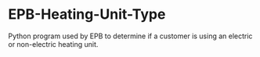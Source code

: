 # EPB-Heating-Unit-Type
Python program used by EPB to determine if a customer is using an electric or non-electric heating unit.
